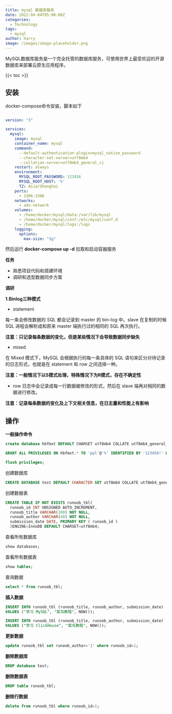 ```yaml
---
title: mysql 数据库服务
date: 2022-04-04T05:00:00Z
categories:
  - Technology
tags:
  - mysql
author: harry
image: /images/image-placeholder.png
---
```



MySQL数据库服务是一个完全托管的数据库服务，可使用世界上最受欢迎的开源数据库来部署云原生应用程序。

<!--more-->

{{< toc >}}

## 安装
docker-compose命令安装，脚本如下

```yaml

version: "3"

services:
  mysql:
    image: mysql
    container_name: mysql
    command:
      --default-authentication-plugin=mysql_native_password
      --character-set-server=utf8mb4
      --collation-server=utf8mb4_general_ci
    restart: always
    environment:
      MYSQL_ROOT_PASSWORD: 123456
      MYSQL_ROOT_HOST: '%'
      TZ: Asia/Shanghai
    ports:
      - 3306:3306
    networks:
      - adv-network
    volumes:
      - /home/docker/mysql/data:/var/lib/mysql
      - /home/docker/mysql/conf:/etc/mysql/conf.d
      - /home/docker/mysql/logs:/logs
    logging:
      options:
        max-size: "1g"

```

然后运行 **docker-compose up -d** 拉取和启动容器服务


**任务**

- 熟悉项目代码和搭建环境
- 调研和选型数据同步方案


**调研**

**1.Binlog三种模式**

- statement

每一条会修改数据的 SQL 都会记录到 master 的 bin-log 中。slave 在复制的时候 SQL 进程会解析成和原来 master 端执行过的相同的 SQL 再次执行。

**注意：只记录每条数据的变化，但是某些情况下会导致数据同步缺失**

- mixed

在 Mixed 模式下，MySQL 会根据执行的每一条具体的 SQL 语句来区分对待记录的日志形式，也就是在 statement 和 row 之间选择一种。

**注意：一般情况下以S模式处理，特殊情况下为R模式，存在不确定性**

- row 日志中会记录成每一行数据被修改的形式，然后在 slave 端再对相同的数据进行修改。

**注意：记录每条数据的变化及上下文相关信息，在日志量和性能上有影响**

## 操作

**一般操作命令**


```sql
create database hbfmxt DEFAULT CHARSET utf8mb4 COLLATE utf8mb4_general_ci;

GRANT ALL PRIVILEGES ON hbfmxt.* TO 'ppl'@'%' IDENTIFIED BY '123456!' WITH GRANT OPTION;

flush privileges;
```

创建数据库


```sql
CREATE DATABASE test DEFAULT CHARACTER SET utf8mb4 COLLATE utf8mb4_general_ci;
```

创建数据表


```sql
CREATE TABLE IF NOT EXISTS runoob_tbl( 
  runoob_id INT UNSIGNED AUTO_INCREMENT, 
  runoob_title VARCHAR(100) NOT NULL, 
  runoob_author VARCHAR(40) NOT NULL, 
  submission_date DATE, PRIMARY KEY ( runoob_id ) 
  )ENGINE=InnoDB DEFAULT CHARSET=utf8mb4;
```

查看所有数据库


```sql
show databases;
```

查看所有数据表


```sql
show tables;
```

查询数据


```sql
select * from runoob_tbl;
```

**插入数据**


```sql
INSERT INTO runoob_tbl (runoob_title, runoob_author, submission_date) 
VALUES ("学习 MySQL", "菜鸟教程", NOW()); 

INSERT INTO runoob_tbl (runoob_title, runoob_author, submission_date) 
VALUES ("学习 ClickHouse", "菜鸟教程", NOW());
```

**更新数据**


```sql
update runoob_tbl set runoob_author='1' where runoob_id=1;
```

**删除数据库**


```sql
DROP database test;
```

**删除数据表**

```sql
DROP table runoob_tbl;
```

**删除行数据**


```sql
delete from runoob_tbl where runoob_id=1;
```